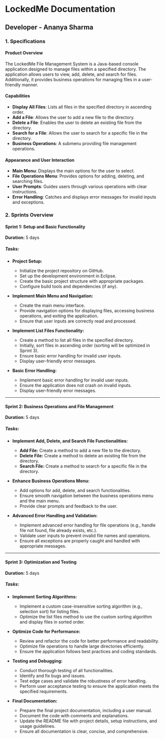 # LockedMe Documentation
## Developer - Ananya Sharma

### 1. Specifications

#### Product Overview
The LockedMe File Management System is a Java-based console application designed to manage files within a specified directory. The application allows users to view, add, delete, and search for files. Additionally, it provides business operations for managing files in a user-friendly manner.

#### Capabilities
- **Display All Files**: Lists all files in the specified directory in ascending order.
- **Add a File**: Allows the user to add a new file to the directory.
- **Delete a File**: Enables the user to delete an existing file from the directory.
- **Search for a File**: Allows the user to search for a specific file in the directory.
- **Business Operations**: A submenu providing file management operations.

#### Appearance and User Interaction
- **Main Menu**: Displays the main options for the user to select.
- **File Operations Menu**: Provides options for adding, deleting, and searching files.
- **User Prompts**: Guides users through various operations with clear instructions.
- **Error Handling**: Catches and displays error messages for invalid inputs and exceptions.

### 2. Sprints Overview

#### Sprint 1: Setup and Basic Functionality
**Duration:** 5 days

##### Tasks:
- **Project Setup:**
  - Initialize the project repository on GitHub.
  - Set up the development environment in Eclipse.
  - Create the basic project structure with appropriate packages.
  - Configure build tools and dependencies (if any).

- **Implement Main Menu and Navigation:**
  - Create the main menu interface.
  - Provide navigation options for displaying files, accessing business operations, and exiting the application.
  - Ensure that user inputs are correctly read and processed.

- **Implement List Files Functionality:**
  - Create a method to list all files in the specified directory.
  - Initially, sort files in ascending order (sorting will be optimized in Sprint 3).
  - Ensure basic error handling for invalid user inputs.
  - Display user-friendly error messages.

- **Basic Error Handling:**
  - Implement basic error handling for invalid user inputs.
  - Ensure the application does not crash on invalid inputs.
  - Display user-friendly error messages.

---

#### Sprint 2: Business Operations and File Management
**Duration:** 5 days

##### Tasks:
- **Implement Add, Delete, and Search File Functionalities:**
  - **Add File:** Create a method to add a new file to the directory.
  - **Delete File:** Create a method to delete an existing file from the directory.
  - **Search File:** Create a method to search for a specific file in the directory.

- **Enhance Business Operations Menu:**
  - Add options for add, delete, and search functionalities.
  - Ensure smooth navigation between the business operations menu and the main menu.
  - Provide clear prompts and feedback to the user.

- **Advanced Error Handling and Validation:**
  - Implement advanced error handling for file operations (e.g., handle file not found, file already exists, etc.).
  - Validate user inputs to prevent invalid file names and operations.
  - Ensure all exceptions are properly caught and handled with appropriate messages.

---

#### Sprint 3: Optimization and Testing
**Duration:** 5 days

##### Tasks:
- **Implement Sorting Algorithms:**
  - Implement a custom case-insensitive sorting algorithm (e.g., selection sort) for listing files.
  - Optimize the list files method to use the custom sorting algorithm and display files in sorted order.

- **Optimize Code for Performance:**
  - Review and refactor the code for better performance and readability.
  - Optimize file operations to handle large directories efficiently.
  - Ensure the application follows best practices and coding standards.

- **Testing and Debugging:**
  - Conduct thorough testing of all functionalities.
  - Identify and fix bugs and issues.
  - Test edge cases and validate the robustness of error handling.
  - Perform user acceptance testing to ensure the application meets the specified requirements.

- **Final Documentation:**
  - Prepare the final project documentation, including a user manual.
  - Document the code with comments and explanations.
  - Update the README file with project details, setup instructions, and usage guidelines.
  - Ensure all documentation is clear, concise, and comprehensive.
